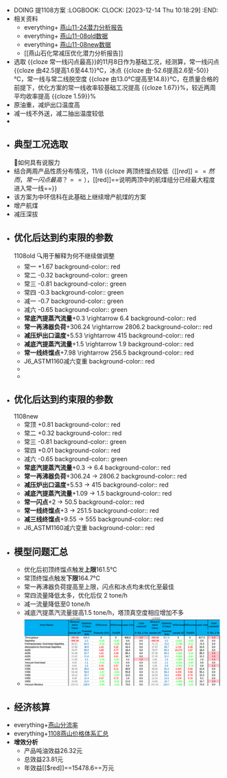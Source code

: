 - DOING 提1108方案
  :LOGBOOK:
  CLOCK: [2023-12-14 Thu 10:18:29]
  :END:
- 相关资料
	- everything+ [燕山11-24潜力分析报告](file:///D:/WeChat/WeChat%20Files/wxid_7f3f2f3fo74k22/FileStorage/File/2023-12/%E7%87%95%E5%B1%B1%E7%9F%B3%E5%8C%96%E5%B8%B8%E5%87%8F%E5%8E%8B%E4%BC%98%E5%8C%96%E6%BD%9C%E5%8A%9B%E5%88%86%E6%9E%90%E6%8A%A5%E5%91%8A11-24.docx)
	- everything+ [燕山11-08old数据](file:///D:/WeChat/WeChat%20Files/wxid_7f3f2f3fo74k22/FileStorage/File/2023-12/YanshanResultSummary(2023_11_08_18_58).xlsx)
	- everything+ [燕山11-08new数据](file:///D:/WeChat/WeChat%20Files/wxid_7f3f2f3fo74k22/FileStorage/File/2023-12/YanshanResultSummary(2023_11_08_12_16)_5.xlsx)
	- [[燕山石化常减压优化潜力分析报告]]
- 选取 {{cloze 常一线闪点最高}}的11月8日作为基础工况，经测算，常一线闪点 {{cloze 由42.5提高1.6至44.1}}℃，冰点 {{cloze 由-52.6提高2.6至-50}}℃，常一线与常二线脱空度 {{cloze 由13.0℃提高至14.8}}℃，在质量合格的前提下，优化方案的常一线收率较基础工况提高 {{cloze 1.67}}%，较近两周平均收率提高 {{cloze 1.59}}%
- 原油重，减炉出口温度高
- 减一线不外送，减二抽出温度较低
-
- ## 典型工况选取
  🚩如何具有说服力
- 结合两周产品性质分布情况，11/8 {{cloze 两顶终馏点较低（[[$red]]==然而，常一闪点最高？==）， [[$red]]==说明两顶中的航煤组分已经最大程度进入常一线==}}
- 该方案为中环信科在此基础上继续增产航煤的方案
- 增产航煤
- 减压深拔
- ## 优化后达到约束限的参数
  1108old
  🔍用于解释为何不继续做调整
	- 常一 +1.67
	  background-color:: red
	- 常二 -0.32
	  background-color:: green
	- 常三 -0.81
	  background-color:: green
	- 常四 -0.3
	  background-color:: green
	- 减一 -0.7
	  background-color:: green
	- 减六 -0.65
	  background-color:: green
	- **常底汽提蒸汽流量**+0.3 \rightarrow 6.4
	  background-color:: red
	- **常一再沸器负荷**+306.24 \rightarrow 2806.2
	  background-color:: red
	- **减压炉出口温度**+5.53 \rightarrow 415
	  background-color:: red
	- **减底汽提蒸汽流量**+1.5 \rightarrow 1.9
	  background-color:: red
	- **常一线终馏点**+7.98 \rightarrow 256.5
	  background-color:: red
	- J6_ASTM1160减六变重
	  background-color:: red
	-
	-
- ## 优化后达到约束限的参数
  1108new
	- 常顶 +0.81
	  background-color:: red
	- 常二 +0.32
	  background-color:: red
	- 常三 -0.81
	  background-color:: green
	- 常四 +0.01
	  background-color:: red
	- 减六 -0.65
	  background-color:: green
	- **常底汽提蒸汽流量**+0.3 → 6.4
	  background-color:: red
	- **常一再沸器负荷**+306.24 → 2806.2
	  background-color:: red
	- **减压炉出口温度**+5.53 → 415
	  background-color:: red
	- **减底汽提蒸汽流量**+1.09 → 1.5
	  background-color:: red
	- **常一闪点**+2 → 50.5
	  background-color:: red
	- **常一线终馏点**+3 → 251.5
	  background-color:: red
	- **减三线终馏点**+9.55 → 555
	  background-color:: red
	- J6_ASTM1160减六变重
	  background-color:: red
- ## 模型问题汇总
	- 优化后初顶终馏点触发**上限**161.5℃
	- 常顶终馏点触发**下限**164.7℃
	- 常一再沸器负荷提高至上限，闪点和冰点均未优化至最佳
	- 常四流量降低太多，优化后仅 2 tone/h
	- 减一流量降低至0 tone/h
	- 减底汽提蒸汽流量提高1.5 tone/h，塔顶真空度相应增加不多
	- ![image.png](../assets/image_1702625673029_0.png)
- ## 经济核算
- everything+[燕山分流率](file:///C:/Users/13359/Desktop/%E5%B7%A5%E4%BD%9C%E8%AE%B0%E5%BD%95/%E7%87%95%E5%B1%B1/%E5%89%AF%E6%9C%ACYanshanResultSummary(%E5%88%86%E6%B5%81%E7%8E%87)(%E9%BB%84%E8%8B%A5%E6%99%A8).xlsx)
- everything+[1108燕山价格体系汇总](file:///C:/Users/13359/Desktop/%E5%B7%A5%E4%BD%9C%E8%AE%B0%E5%BD%95/%E7%87%95%E5%B1%B1/%E9%BB%84%E8%8B%A5%E6%99%A8-11.08%E4%BB%B7%E6%A0%BC%E4%BD%93%E7%B3%BB%E6%B1%87%E6%80%BB_1.xlsx)
- **增效分析**
	- 产品吨油效益26.32元
	- 总效益23.81元
	- 年效益[[$red]]==15478.6==万元